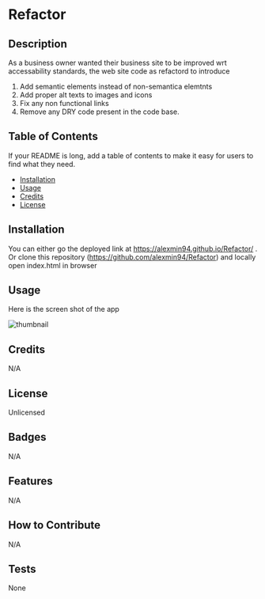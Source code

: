 # Refactor

## Description

As a business owner wanted their business site to be improved wrt accessability standards, the web site code as refactord to introduce
1. Add semantic elements instead of non-semantica elemtnts
2. Add proper alt texts to images and icons
3. Fix any non functional links
4. Remove any DRY code present in the code base.

## Table of Contents

If your README is long, add a table of contents to make it easy for users to find what they need.

- [Installation](#installation)
- [Usage](#usage)
- [Credits](#credits)
- [License](#license)

## Installation

You can either go the deployed link at https://alexmin94.github.io/Refactor/ . Or clone this repository (https://github.com/alexmin94/Refactor) and locally open index.html in browser

## Usage

Here is the screen shot of the app

  
![thumbnail](assets/images/Project%201%20thimbnail.png)


## Credits

N/A

## License

Unlicensed




## Badges

N/A

## Features

N/A

## How to Contribute

N/A

## Tests

None
